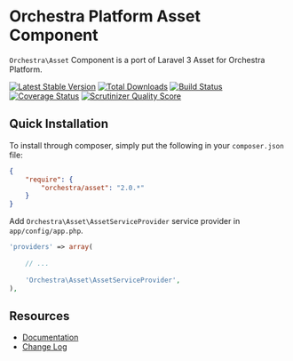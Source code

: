 Orchestra Platform Asset Component
==============

`Orchestra\Asset` Component is a port of Laravel 3 Asset for Orchestra Platform.

[![Latest Stable Version](https://poser.pugx.org/orchestra/asset/v/stable.png)](https://packagist.org/packages/orchestra/asset) 
[![Total Downloads](https://poser.pugx.org/orchestra/asset/downloads.png)](https://packagist.org/packages/orchestra/asset) 
[![Build Status](https://travis-ci.org/orchestral/asset.png?branch=2.0)](https://travis-ci.org/orchestral/asset) 
[![Coverage Status](https://coveralls.io/repos/orchestral/asset/badge.png?branch=2.0)](https://coveralls.io/r/orchestral/asset?branch=2.0) 
[![Scrutinizer Quality Score](https://scrutinizer-ci.com/g/orchestral/asset/badges/quality-score.png?s=3f3515804e4acb3e93c56f62559ac0b96ee74f24)](https://scrutinizer-ci.com/g/orchestral/asset/) 

## Quick Installation

To install through composer, simply put the following in your `composer.json` file:

```json
{
	"require": {
		"orchestra/asset": "2.0.*"
	}
}
```

Add `Orchestra\Asset\AssetServiceProvider` service provider in `app/config/app.php`.

```php
'providers' => array(
	
	// ...
	
	'Orchestra\Asset\AssetServiceProvider',
),
```

## Resources

* [Documentation](http://orchestraplatform.com/docs/2.0/components/asset)
* [Change Log](http://orchestraplatform.com/docs/2.0/components/asset/changes#v2.0)
